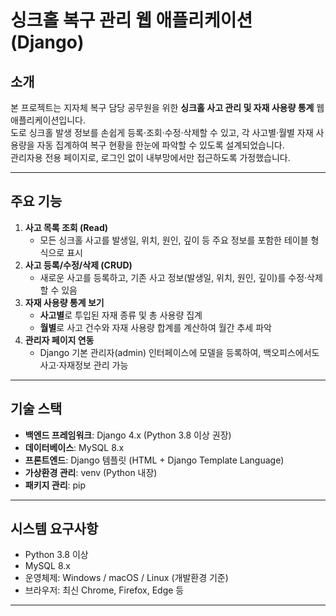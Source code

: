 # 싱크홀 복구 관리 웹 애플리케이션 (Django)

## 소개  
본 프로젝트는 지자체 복구 담당 공무원을 위한 **싱크홀 사고 관리 및 자재 사용량 통계** 웹 애플리케이션입니다.  
도로 싱크홀 발생 정보를 손쉽게 등록·조회·수정·삭제할 수 있고, 각 사고별·월별 자재 사용량을 자동 집계하여 복구 현황을 한눈에 파악할 수 있도록 설계되었습니다.  
관리자용 전용 페이지로, 로그인 없이 내부망에서만 접근하도록 가정했습니다.

---

## 주요 기능  
1. **사고 목록 조회 (Read)**  
   - 모든 싱크홀 사고를 발생일, 위치, 원인, 깊이 등 주요 정보를 포함한 테이블 형식으로 표시  
2. **사고 등록/수정/삭제 (CRUD)**  
   - 새로운 사고를 등록하고, 기존 사고 정보(발생일, 위치, 원인, 깊이)를 수정·삭제할 수 있음  
3. **자재 사용량 통계 보기**  
   - **사고별**로 투입된 자재 종류 및 총 사용량 집계  
   - **월별**로 사고 건수와 자재 사용량 합계를 계산하여 월간 추세 파악  
4. **관리자 페이지 연동**  
   - Django 기본 관리자(admin) 인터페이스에 모델을 등록하여, 백오피스에서도 사고·자재정보 관리 가능  

---

## 기술 스택  
- **백엔드 프레임워크**: Django 4.x (Python 3.8 이상 권장)  
- **데이터베이스**: MySQL 8.x  
- **프론트엔드**: Django 템플릿 (HTML + Django Template Language)  
- **가상환경 관리**: venv (Python 내장)  
- **패키지 관리**: pip  

---

## 시스템 요구사항  
- Python 3.8 이상  
- MySQL 8.x  
- 운영체제: Windows / macOS / Linux (개발환경 기준)  
- 브라우저: 최신 Chrome, Firefox, Edge 등  

---
